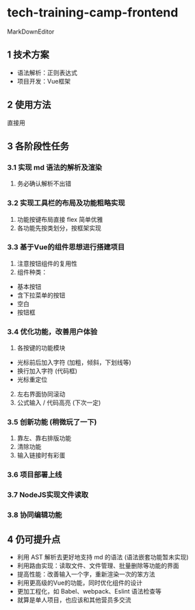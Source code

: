 # tech-training-camp-frontend
MarkDownEditor

## 1 技术方案
* 语法解析：正则表达式
* 项目开发：Vue框架

## 2 使用方法
直接用

## 3 各阶段性任务
### 3.1 实现 md 语法的解析及渲染
1. 务必确认解析不出错
### 3.2 实现工具栏的布局及功能粗略实现
1. 功能按键布局直接 flex 简单优雅
2. 各功能先按类划分，按框架实现
### 3.3 基于Vue的组件思想进行搭建项目
1. 注意按钮组件的复用性
2. 组件种类：
* 基本按钮
* 含下拉菜单的按钮
* 空白
* 按钮框
### 3.4 优化功能，改善用户体验
1. 各按键的功能模块
* 光标前后加入字符 (加粗，倾斜，下划线等)
* 换行加入字符 (代码框)
* 光标重定位
2. 左右界面协同滚动
3. 公式输入 / 代码高亮 (下次一定)
### 3.5 创新功能 (稍微玩了一下)
1. 靠左、靠右排版功能
2. 清除功能
3. 输入链接时有彩蛋
### 3.6 项目部署上线
### 3.7 NodeJS实现文件读取
### 3.8 协同编辑功能

## 4 仍可提升点
* 利用 AST 解析去更好地支持 md 的语法 (语法嵌套功能暂未实现)
* 利用路由实现：读取文件、文件管理、批量删除等功能的界面
* 提高性能：改善输入一个字，重新渲染一次的笨方法
* 利用更高级的Vue的功能，同时优化组件的设计
* 更加工程化，如 Babel、webpack、Eslint 语法检查等
* 就算是单人项目，也应该和其他营员多交流
